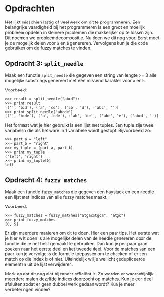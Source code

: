 # Opdrachten

Het lijkt misschien lastig of veel werk om dit te programmeren. Een belangrijke
vaardigheid bij het programmeren is een groot en moeilijk probleem opdelen
in kleinere problemen die makkelijker op te lossen zijn. Dit noemen we
probleemdecompositie. Nu doen we dit nog voor. Eerst moet je de mogelijk delen
voor `a` en `b` genereren. Vervolgens kun je die code gebruiken om de fuzzy
matches te vinden.

## Opdracht 3: `split_needle`

Maak een functie `split_needle` die gegeven een string van lengte >= 3 alle
mogelijke substrings genereert met één missend karakter voor `a` en `b`.

Voorbeeld:

    >>> result = split_needle("abcd"):
    >>> print result
    [('', 'bcd'), ('a', 'cd'), ('ab', 'd'), ('abc', '')]
    >>> print split_needle("abcde")
    [('', 'bcde'), ('a', 'cde'), ('ab', 'de'), ('abc', 'e'), ('abcd', '')]

Het formaat wat je hier gebruikt is een lijst met tuples. Een
tuple zijn twee variabelen die als het ware in 1 variabele wordt gestopt.
Bijvoorbeeld zo:

    >>> part_a = "left"
    >>> part_b = "right"
    >>> my_tuple = (part_a, part_b)
    >>> print my_tuple
    ('left', 'right')
    >>> print my_tuple[0]
    left

## Opdracht 4: `fuzzy_matches`

Maak een functie `fuzzy_matches` die gegeven een haystack en een needle een
lijst met indices van alle fuzzy matches maakt.

Voorbeeld:

    >>> fuzzy_matches = fuzzy_matches("atgacatgca", "atgc")
    >>> print fuzzy_matches
    [0, 5]

Er zijn meerdere manieren om dit te doen. Hier een paar tips. Het eerste wat je
hier wilt doen is alle mogelijke delen van de needle genereren door de functie
die je net hebt gemaakt te gebruiken. Dan kun je per paar gaan zoeken naar het
eerste deel en het tweede deel. Voor de matches van een paar kun je vervolgens
de formule toepassen om te checken of er een match op die index is of niet.
Uiteindelijk wil je wellicht gedupliceerde elementen uit de lijst verwijderen.

Merk op dat dit nog niet bijzonder efficiënt is. Zo worden er waarschijnlijk
meerdere malen dezelfde indices doorzocht op matches. Kun je een deel afsluiten
zodat er geen dubbel werk gedaan wordt? Kun je meer verbeteringen vinden?
